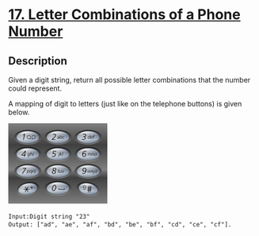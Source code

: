 # [17. Letter Combinations of a Phone Number](https://leetcode.com/problems/letter-combinations-of-a-phone-number/#/description)

## Description

Given a digit string, return all possible letter combinations that the number could represent.

A mapping of digit to letters (just like on the telephone buttons) is given below.

![phone-numbers](assets/README-c9881.png)

```
Input:Digit string "23"
Output: ["ad", "ae", "af", "bd", "be", "bf", "cd", "ce", "cf"].
```
